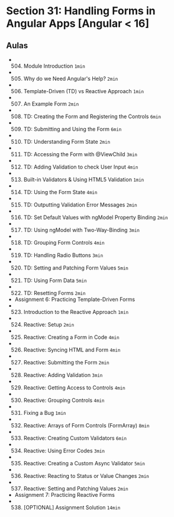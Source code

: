# Section 31: Handling Forms in Angular Apps [Angular < 16]

## Aulas
- 504. Module Introduction `1min`
- 505. Why do we Need Angular's Help? `2min`
- 506. Template-Driven (TD) vs Reactive Approach `1min`
- 507. An Example Form `2min`
- 508. TD: Creating the Form and Registering the Controls `6min`
- 509. TD: Submitting and Using the Form `6min`
- 510. TD: Understanding Form State `2min`
- 511. TD: Accessing the Form with @ViewChild `3min`
- 512. TD: Adding Validation to check User Input `4min`
- 513. Built-in Validators & Using HTML5 Validation `1min`
- 514. TD: Using the Form State `4min`
- 515. TD: Outputting Validation Error Messages `2min`
- 516. TD: Set Default Values with ngModel Property Binding `2min`
- 517. TD: Using ngModel with Two-Way-Binding `3min`
- 518. TD: Grouping Form Controls `4min`
- 519. TD: Handling Radio Buttons `3min`
- 520. TD: Setting and Patching Form Values `5min`
- 521. TD: Using Form Data `5min`
- 522. TD: Resetting Forms `2min`
- Assignment 6: Practicing Template-Driven Forms
- 523. Introduction to the Reactive Approach `1min`
- 524. Reactive: Setup `2min`
- 525. Reactive: Creating a Form in Code `4min`
- 526. Reactive: Syncing HTML and Form `4min`
- 527. Reactive: Submitting the Form `2min`
- 528. Reactive: Adding Validation `3min`
- 529. Reactive: Getting Access to Controls `4min`
- 530. Reactive: Grouping Controls `4min`
- 531. Fixing a Bug `1min`
- 532. Reactive: Arrays of Form Controls (FormArray) `8min`
- 533. Reactive: Creating Custom Validators `6min`
- 534. Reactive: Using Error Codes `3min`
- 535. Reactive: Creating a Custom Async Validator `5min`
- 536. Reactive: Reacting to Status or Value Changes `2min`
- 537. Reactive: Setting and Patching Values `2min`
- Assignment 7: Practicing Reactive Forms
- 538. [OPTIONAL] Assignment Solution `14min`

